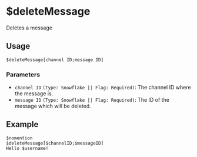 # $deleteMessage

Deletes a message

## Usage
```
$deleteMessage[channel ID;message ID]
```
### Parameters
- `channel ID` `(Type: Snowflake || Flag: Required)`: The channel ID where the message is.
- `message ID` `(Type: Snowflake || Flag: Required)`: The ID of the message which will be deleted.

## Example
```
$nomention
$deleteMessage[$channelID;$messageID]
Hello $username!
```
